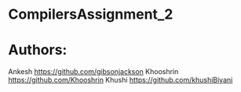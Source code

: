 # CompilersAssignment_2

# Authors:
Ankesh
https://github.com/gibsonjackson
Khooshrin
https://github.com/Khooshrin
Khushi
https://github.com/khushiBiyani